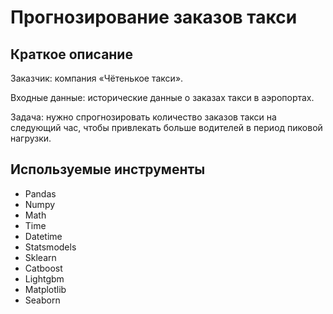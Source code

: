 # Прогнозирование заказов такси

## Краткое описание 

Заказчик: компания «Чётенькое такси».

Входные данные: исторические данные о заказах такси в аэропортах.

Задача: нужно спрогнозировать количество заказов такси на следующий час, чтобы привлекать больше водителей в период пиковой нагрузки.



## Используемые инструменты
- Pandas
- Numpy
- Math
- Time
- Datetime
- Statsmodels
- Sklearn
- Catboost
- Lightgbm
- Matplotlib
- Seaborn
